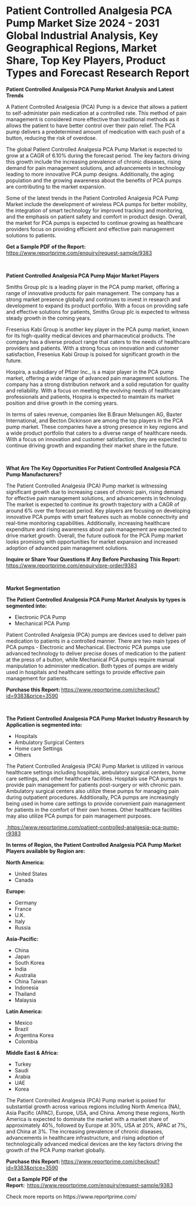 <p><h1>Patient Controlled Analgesia PCA Pump Market Size 2024 - 2031 Global Industrial Analysis, Key Geographical Regions, Market Share, Top Key Players, Product Types and Forecast Research Report</h1></p><p><strong>Patient Controlled Analgesia PCA Pump Market Analysis and Latest Trends</strong></p>
<p><p>A Patient Controlled Analgesia (PCA) Pump is a device that allows a patient to self-administer pain medication at a controlled rate. This method of pain management is considered more effective than traditional methods as it allows the patient to have better control over their pain relief. The PCA pump delivers a predetermined amount of medication with each push of a button, reducing the risk of overdose.</p><p>The global Patient Controlled Analgesia PCA Pump Market is expected to grow at a CAGR of 6.10% during the forecast period. The key factors driving this growth include the increasing prevalence of chronic diseases, rising demand for pain management solutions, and advancements in technology leading to more innovative PCA pump designs. Additionally, the aging population and the growing awareness about the benefits of PCA pumps are contributing to the market expansion.</p><p>Some of the latest trends in the Patient Controlled Analgesia PCA Pump Market include the development of wireless PCA pumps for better mobility, the integration of smart technology for improved tracking and monitoring, and the emphasis on patient safety and comfort in product design. Overall, the market for PCA pumps is expected to continue growing as healthcare providers focus on providing efficient and effective pain management solutions to patients.</p></p>
<p><strong>Get a Sample PDF of the Report:&nbsp;</strong> <a href="https://www.reportprime.com/enquiry/request-sample/9383">https://www.reportprime.com/enquiry/request-sample/9383</a></p>
<p>&nbsp;</p>
<p><strong>Patient Controlled Analgesia PCA Pump Major Market Players</strong></p>
<p><p>Smiths Group plc is a leading player in the PCA pump market, offering a range of innovative products for pain management. The company has a strong market presence globally and continues to invest in research and development to expand its product portfolio. With a focus on providing safe and effective solutions for patients, Smiths Group plc is expected to witness steady growth in the coming years.</p><p>Fresenius Kabi Group is another key player in the PCA pump market, known for its high-quality medical devices and pharmaceutical products. The company has a diverse product range that caters to the needs of healthcare providers and patients. With a strong focus on innovation and customer satisfaction, Fresenius Kabi Group is poised for significant growth in the future.</p><p>Hospira, a subsidiary of Pfizer Inc., is a major player in the PCA pump market, offering a wide range of advanced pain management solutions. The company has a strong distribution network and a solid reputation for quality and reliability. With a focus on meeting the evolving needs of healthcare professionals and patients, Hospira is expected to maintain its market position and drive growth in the coming years.</p><p>In terms of sales revenue, companies like B.Braun Melsungen AG, Baxter International, and Becton Dickinson are among the top players in the PCA pump market. These companies have a strong presence in key regions and a wide product portfolio that caters to a diverse range of healthcare needs. With a focus on innovation and customer satisfaction, they are expected to continue driving growth and expanding their market share in the future.</p></p>
<p>&nbsp;</p>
<p><strong>What Are The Key Opportunities For Patient Controlled Analgesia PCA Pump Manufacturers?</strong></p>
<p><p>The Patient Controlled Analgesia (PCA) Pump market is witnessing significant growth due to increasing cases of chronic pain, rising demand for effective pain management solutions, and advancements in technology. The market is expected to continue its growth trajectory with a CAGR of around 6% over the forecast period. Key players are focusing on developing innovative PCA pumps with smart features such as mobile connectivity and real-time monitoring capabilities. Additionally, increasing healthcare expenditure and rising awareness about pain management are expected to drive market growth. Overall, the future outlook for the PCA Pump market looks promising with opportunities for market expansion and increased adoption of advanced pain management solutions.</p></p>
<p><strong>Inquire or Share Your Questions If Any Before Purchasing This Report:</strong> <a href="https://www.reportprime.com/enquiry/pre-order/9383">https://www.reportprime.com/enquiry/pre-order/9383</a></p>
<p>&nbsp;</p>
<p><strong>Market Segmentation</strong></p>
<p><strong>The Patient Controlled Analgesia PCA Pump Market Analysis by types is segmented into:</strong></p>
<p><ul><li>Electronic PCA Pump</li><li>Mechanical PCA Pump</li></ul></p>
<p><p>Patient Controlled Analgesia (PCA) pumps are devices used to deliver pain medication to patients in a controlled manner. There are two main types of PCA pumps - Electronic and Mechanical. Electronic PCA pumps use advanced technology to deliver precise doses of medication to the patient at the press of a button, while Mechanical PCA pumps require manual manipulation to administer medication. Both types of pumps are widely used in hospitals and healthcare settings to provide effective pain management for patients.</p></p>
<p><strong>Purchase this Report:&nbsp;</strong><a href="https://www.reportprime.com/checkout?id=9383&price=3590">https://www.reportprime.com/checkout?id=9383&price=3590</a></p>
<p>&nbsp;</p>
<p><strong>The Patient Controlled Analgesia PCA Pump Market Industry Research by Application is segmented into:</strong></p>
<p><ul><li>Hospitals</li><li>Ambulatory Surgical Centers</li><li>Home care Settings</li><li>Others</li></ul></p>
<p><p>The Patient Controlled Analgesia (PCA) Pump Market is utilized in various healthcare settings including hospitals, ambulatory surgical centers, home care settings, and other healthcare facilities. Hospitals use PCA pumps to provide pain management for patients post-surgery or with chronic pain. Ambulatory surgical centers also utilize these pumps for managing pain during outpatient procedures. Additionally, PCA pumps are increasingly being used in home care settings to provide convenient pain management for patients in the comfort of their own homes. Other healthcare facilities may also utilize PCA pumps for pain management purposes.</p></p>
<p><a href="https://www.reportprime.com/patient-controlled-analgesia-pca-pump-r9383">&nbsp;https://www.reportprime.com/patient-controlled-analgesia-pca-pump-r9383</a></p>
<p><strong>In terms of Region, the Patient Controlled Analgesia PCA Pump Market Players available by Region are:</strong></p>
<p>
    <p> <strong> North America: </strong>
        <ul>
            <li>United States</li>
            <li>Canada</li>
        </ul>
        </p> 
    <p> <strong> Europe: </strong>
        <ul>
            <li>Germany</li>
            <li>France</li>
            <li>U.K.</li>
            <li>Italy</li>
            <li>Russia</li>
        </ul>
        </p> 
    <p> <strong> Asia-Pacific: </strong>
        <ul>
            <li>China</li>
            <li>Japan</li>
            <li>South Korea</li>
            <li>India</li>
            <li>Australia</li>
            <li>China Taiwan</li>
            <li>Indonesia</li>
            <li>Thailand</li>
            <li>Malaysia</li>
        </ul>
        </p> 
    <p> <strong> Latin America: </strong>
        <ul>
            <li>Mexico</li>
            <li>Brazil</li>
            <li>Argentina Korea</li>
            <li>Colombia</li>
        </ul>
        </p> 
    <p> <strong> Middle East & Africa: </strong>
        <ul>
            <li>Turkey</li>
            <li>Saudi</li>
            <li>Arabia</li>
            <li>UAE</li>
            <li>Korea</li>
        </ul>
    </p>
    </p>
<p><p>The Patient Controlled Analgesia (PCA) Pump market is poised for substantial growth across various regions including North America (NA), Asia Pacific (APAC), Europe, USA, and China. Among these regions, North America is expected to dominate the market with a market share of approximately 40%, followed by Europe at 30%, USA at 20%, APAC at 7%, and China at 3%. The increasing prevalence of chronic diseases, advancements in healthcare infrastructure, and rising adoption of technologically advanced medical devices are the key factors driving the growth of the PCA Pump market globally.</p></p>
<p><strong>Purchase this Report: </strong><a href="https://www.reportprime.com/checkout?id=9383&price=3590">https://www.reportprime.com/checkout?id=9383&price=3590</a></p>
<p>&nbsp;<strong>Get a Sample PDF of the Report:&nbsp;&nbsp;</strong><a href="https://www.reportprime.com/enquiry/request-sample/9383">https://www.reportprime.com/enquiry/request-sample/9383</a></p>
<p><strong></strong></p>
<p>Check more reports on https://www.reportprime.com/</p>